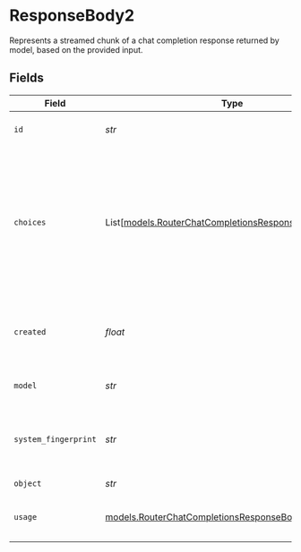 # ResponseBody2

Represents a streamed chunk of a chat completion response returned by model, based on the provided input.


## Fields

| Field                                                                                                                                                                                  | Type                                                                                                                                                                                   | Required                                                                                                                                                                               | Description                                                                                                                                                                            |
| -------------------------------------------------------------------------------------------------------------------------------------------------------------------------------------- | -------------------------------------------------------------------------------------------------------------------------------------------------------------------------------------- | -------------------------------------------------------------------------------------------------------------------------------------------------------------------------------------- | -------------------------------------------------------------------------------------------------------------------------------------------------------------------------------------- |
| `id`                                                                                                                                                                                   | *str*                                                                                                                                                                                  | :heavy_check_mark:                                                                                                                                                                     | A unique identifier for the chat completion.                                                                                                                                           |
| `choices`                                                                                                                                                                              | List[[models.RouterChatCompletionsResponseBodyChoices](../models/routerchatcompletionsresponsebodychoices.md)]                                                                         | :heavy_check_mark:                                                                                                                                                                     | A list of chat completion choices. Can contain more than one elements if n is greater than 1. Can also be empty for the last chunk if you set stream_options: {"include_usage": true}. |
| `created`                                                                                                                                                                              | *float*                                                                                                                                                                                | :heavy_check_mark:                                                                                                                                                                     | The Unix timestamp (in seconds) of when the chat completion was created.                                                                                                               |
| `model`                                                                                                                                                                                | *str*                                                                                                                                                                                  | :heavy_check_mark:                                                                                                                                                                     | The model used for the chat completion.                                                                                                                                                |
| `system_fingerprint`                                                                                                                                                                   | *str*                                                                                                                                                                                  | :heavy_check_mark:                                                                                                                                                                     | This fingerprint represents the backend configuration that the model runs with.                                                                                                        |
| `object`                                                                                                                                                                               | *str*                                                                                                                                                                                  | :heavy_check_mark:                                                                                                                                                                     | The object type                                                                                                                                                                        |
| `usage`                                                                                                                                                                                | [models.RouterChatCompletionsResponseBodyUsage](../models/routerchatcompletionsresponsebodyusage.md)                                                                                   | :heavy_check_mark:                                                                                                                                                                     | Usage statistics for the completion request.                                                                                                                                           |